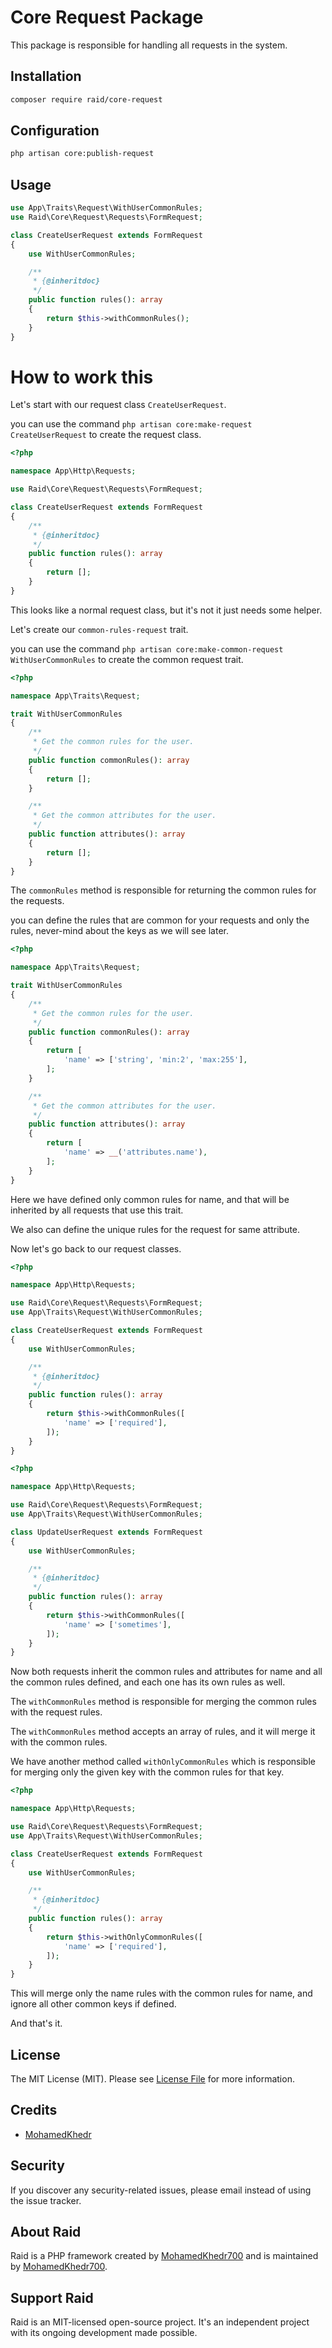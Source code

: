 # Core Request Package

This package is responsible for handling all requests in the system.

## Installation

``` bash
composer require raid/core-request
```

## Configuration

``` bash
php artisan core:publish-request
```


## Usage

``` php
use App\Traits\Request\WithUserCommonRules;
use Raid\Core\Request\Requests\FormRequest;

class CreateUserRequest extends FormRequest
{
    use WithUserCommonRules;

    /**
     * {@inheritdoc}
     */
    public function rules(): array
    {
        return $this->withCommonRules();
    }
}
```

# How to work this

Let's start with our request class `CreateUserRequest`.

you can use the command `php artisan core:make-request CreateUserRequest` to create the request class.

``` php
<?php

namespace App\Http\Requests;

use Raid\Core\Request\Requests\FormRequest;

class CreateUserRequest extends FormRequest
{
    /**
     * {@inheritdoc}
     */
    public function rules(): array
    {
        return [];
    }
}
```

This looks like a normal request class, but it's not it just needs some helper.

Let's create our `common-rules-request` trait.

you can use the command `php artisan core:make-common-request WithUserCommonRules` to create the common request trait.

``` php
<?php

namespace App\Traits\Request;

trait WithUserCommonRules
{
    /**
     * Get the common rules for the user.
     */
    public function commonRules(): array
    {
        return [];
    }

    /**
     * Get the common attributes for the user.
     */
    public function attributes(): array
    {
        return [];
    }
}
```

The `commonRules` method is responsible for returning the common rules for the requests.

you can define the rules that are common for your requests and only the rules,
never-mind about the keys as we will see later.

``` php
<?php

namespace App\Traits\Request;

trait WithUserCommonRules
{
    /**
     * Get the common rules for the user.
     */
    public function commonRules(): array
    {
        return [
            'name' => ['string', 'min:2', 'max:255'],
        ];
    }

    /**
     * Get the common attributes for the user.
     */
    public function attributes(): array
    {
        return [
            'name' => __('attributes.name'),
        ];
    }
}
```

Here we have defined only common rules for name, and that will be inherited by all requests that use this trait.

We also can define the unique rules for the request for same attribute.

Now let's go back to our request classes.

``` php
<?php

namespace App\Http\Requests;

use Raid\Core\Request\Requests\FormRequest;
use App\Traits\Request\WithUserCommonRules;

class CreateUserRequest extends FormRequest
{
    use WithUserCommonRules;

    /**
     * {@inheritdoc}
     */
    public function rules(): array
    {
        return $this->withCommonRules([
            'name' => ['required'],
        ]);
    }
}
```

``` php
<?php

namespace App\Http\Requests;

use Raid\Core\Request\Requests\FormRequest;
use App\Traits\Request\WithUserCommonRules;

class UpdateUserRequest extends FormRequest
{
    use WithUserCommonRules;

    /**
     * {@inheritdoc}
     */
    public function rules(): array
    {
        return $this->withCommonRules([
            'name' => ['sometimes'],
        ]);
    }
}
```

Now both requests inherit the common rules and attributes for name and all the common rules defined, and each one has its own rules as well.

The `withCommonRules` method is responsible for merging the common rules with the request rules.

The `withCommonRules` method accepts an array of rules, and it will merge it with the common rules.

We have another method called `withOnlyCommonRules` which is responsible for merging only the given key with the common rules for that key.

``` php
<?php

namespace App\Http\Requests;

use Raid\Core\Request\Requests\FormRequest;
use App\Traits\Request\WithUserCommonRules;

class CreateUserRequest extends FormRequest
{
    use WithUserCommonRules;

    /**
     * {@inheritdoc}
     */
    public function rules(): array
    {
        return $this->withOnlyCommonRules([
            'name' => ['required'],
        ]);
    }
}
```

This will merge only the name rules with the common rules for name, and ignore all other common keys if defined.

And that's it.

## License

The MIT License (MIT). Please see [License File](LICENSE.md) for more information.

## Credits

- [MohamedKhedr]()

## Security

If you discover any security-related issues, please email
instead of using the issue tracker.

## About Raid

Raid is a PHP framework created by [MohamedKhedr700]()
and is maintained by [MohamedKhedr700]().

## Support Raid

Raid is an MIT-licensed open-source project. It's an independent project with its ongoing development made possible.

